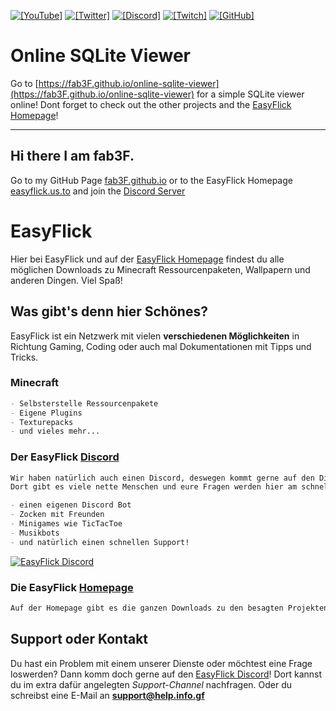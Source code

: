 [![`[YouTube]`](https://img.shields.io/badge/-YouTube_fab3F-ff0000?logo=youtube&logoColor=white&labelColor=cf2b2b)](https://fab3F.github.io/link/youtube)
[![`[Twitter]`](https://img.shields.io/badge/-Twitter_@fab3F__official-1DA1F2?logo=twitter&logoColor=white&labelColor=18628f)](https://fab3F.github.io/link/twitter) 
[![`[Discord]`](https://img.shields.io/discord/824334386786074634.svg?label=&logo=discord&logoColor=ffffff&color=7389D8&labelColor=6A7EC2)](https://fab3F.github.io/link/discord)
[![`[Twitch]`](https://img.shields.io/badge/-Twitch_@fab3F-6441a5?logo=twitch&logoColor=white&labelColor=391380)](https://fab3F.github.io/link/twitch)
[![`[GitHub]`](https://img.shields.io/badge/GitHub_fab3F-171515?style=flat&logo=github&labelColor=000000)](https://fab3F.github.io/link/github)


# Online SQLite Viewer
Go to [https://fab3F.github.io/online-sqlite-viewer](https://fab3F.github.io/online-sqlite-viewer) for a simple SQLite viewer online!
Dont forget to check out the other projects and the [EasyFlick Homepage](https://easyflick.us.to)!


----------------------------------------------------------------


## Hi there I am fab3F.

Go to my GitHub Page [fab3F.github.io](https://fab3F.github.io) or to the EasyFlick Homepage [easyflick.us.to](https://easyflick.us.to) and join the [Discord Server](https://fab3f.github.io/link/discord)


# EasyFlick

Hier bei EasyFlick und auf der [EasyFlick Homepage](https://easyflick.us.to) findest du alle möglichen Downloads zu Minecraft Ressourcenpaketen, Wallpapern und anderen Dingen. Viel Spaß!


## Was gibt's denn hier Schönes?

EasyFlick ist ein Netzwerk mit vielen **verschiedenen Möglichkeiten** in Richtung Gaming, Coding oder auch mal Dokumentationen mit Tipps und Tricks.


### Minecraft

```markdown
- Selbsterstelle Ressourcenpakete
- Eigene Plugins
- Texturepacks
- und vieles mehr...
```

### Der EasyFlick [Discord](https://fab3f.github.io/link/discord)

```markdown
Wir haben natürlich auch einen Discord, deswegen kommt gerne auf den Discord. 
Dort gibt es viele nette Menschen und eure Fragen werden hier am schnellsten beantwortet! Außerdem

- einen eigenen Discord Bot
- Zocken mit Freunden
- Minigames wie TicTacToe
- Musikbots
- und natürlich einen schnellen Support!
```

<a href="https://fab3F.github.io/link/discord">
         <img alt="EasyFlick Discord" src="https://discord.com/api/guilds/824334386786074634/widget.png?style=banner2">
</a>

### Die EasyFlick [Homepage](https://easyflick.us.to)

```markdown
Auf der Homepage gibt es die ganzen Downloads zu den besagten Projekten. 
```

## Support oder Kontakt

Du hast ein Problem mit einem unserer Dienste oder möchtest eine Frage loswerden? Dann komm doch gerne auf den [EasyFlick Discord](https://fab3f.github.io/link/discord)! Dort kannst du im extra dafür angelegten _Support-Channel_ nachfragen. Oder du schreibst eine E-Mail an **support@help.info.gf**
